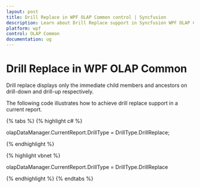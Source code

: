 ```yaml
---
layout: post
title: Drill Replace in WPF OLAP Common control | Syncfusion
description: Learn about Drill Replace support in Syncfusion WPF OLAP Common control, its elements and more details.
platform: wpf
control: OLAP Common
documentation: ug
---
```


# Drill Replace in WPF OLAP Common

Drill replace displays only the immediate child members and ancestors on drill-down and drill-up respectively.

The following code illustrates how to achieve drill replace support in a current report.

{% tabs %}
{% highlight c# %}

olapDataManager.CurrentReport.DrillType = DrillType.DrillReplace;


{% endhighlight %}


{% highlight vbnet %}

olapDataManager.CurrentReport.DrillType = DrillType.DrillReplace

{% endhighlight %}
{% endtabs %}


